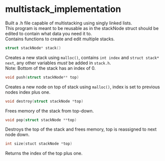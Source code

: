 # multistack_implementation  
Built a .h file capable of multistacking using singly linked lists.  
This program is meant to be reusable as in the stackNode struct should be edited to contain what data you need it to.  
Contains functions to create and edit multiple stacks.  
```c
struct stackNode* stack()
```
Creates a new stack using ```malloc()```, contains ```int index``` and ```struct stack* next```, any other variables *must* be added in ```stack.h```.  
Note: Bottom of the stack has an index of 0.

```c
void push(struct stackNode** top)  
```
Creates a new node on top of stack using ```malloc()```, index is set to previous nodes index plus one.
  
```c
void destroy(struct stackNode *top)  
```
Frees memory of the stack from top-down.
  
```c 
void pop(struct stackNode **top)
```
Destroys the top of the stack and frees memory, top is reassigned to next node down.
  
```c
int size(stuct stackNode *top)  
```
Returns the index of the top plus one.
